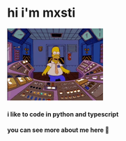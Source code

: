 # hi i'm mxsti

![homer spinning](/img/homer-simpson.gif)

#### i like to code in python and typescript
#### you can see more about me here 🚀
